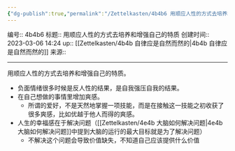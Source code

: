 ```yaml
---
{"dg-publish":true,"permalink":"/Zettelkasten/4b4b6 用顺应人性的方式去培养和增强自己的特质/","dgPassFrontmatter":true}
---
```


编号:: 4b4b6
标题:: 用顺应人性的方式去培养和增强自己的特质
创建时间:: 2023-03-06 14:24
up:: [[Zettelkasten/4b4b 自律应是自然而然的\|4b4b 自律应是自然而然的]]
来源:: 

---
用顺应人性的方式去培养和增强自己的特质。
- 负面情绪很多时候是反人性的结果，是自我强压自我的结果。
- 在自己想做的事情里增加爽感。
	- 所谓的爱好，不是天然地掌握一项技能，而是在接触这一技能之初收获了很多爽感，比如优越于他人而得的爽感。
- 人生的幸福感在于解决问题（[[Zettelkasten/4e4b 大脑如何解决问题\|4e4b 大脑如何解决问题]]中提到大脑的运行的最大目标就是为了解决问题）
	- 不解决这个问题会导致价值缺失，不知道自己应该提供什么价值

